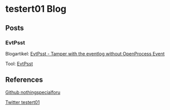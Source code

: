 # testert01 Blog

## Posts

### EvtPsst
Blogartikel:
[EvtPsst - Tamper with the eventlog without OpenProcess Event](https://nothingspecialforu.io/EvtPsstBlog)

Tool:
[EvtPsst](https://github.com/nothingspecialforu/EvtPsst)



## References
[Github nothingspecialforu](https://github.com/nothingspecialforu)
<br/>

[Twitter testert01](https://twitter.com/testert01)